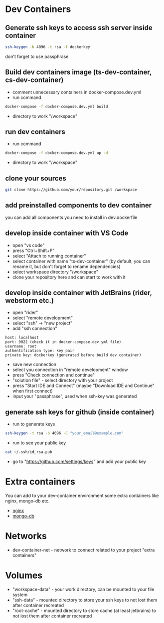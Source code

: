 # Dev Containers

## Generate ssh keys to access ssh server inside container
```sh
ssh-keygen -b 4096 -t rsa -f dockerkey
```
don't forget to use passphrase

## Build dev containers image (ts-dev-container, cs-dev-container)
- comment unnecessary containers in docker-compose.dev.yml
- run command 
```sh
docker-compose -f docker-compose.dev.yml build
```
- directory to work "/workspace"

## run dev containers
- run command
```sh 
docker-compose -f docker-compose.dev.yml up -d
```
- directory to work "/workspace"

## clone your sources
```sh
git clone https://github.com/your/repository.git /workspace
```

## add preinstalled components to dev container
you can add all components you need to install in dev.dockerfile

## develop inside container with VS Code
- open "vs code"
- press "Ctrl+Shift+P"
- select "Attach to running container"
- select container with name "ts-dev-container" (by default, you can rename it, but don't forget to rename dependencies)
- select workspace directory "/workspace"
- clone your repository here and can start to work with it

## develop inside container with JetBrains (rider, webstorm etc.)
- open "rider"
- select "remote development"
- select "ssh" -> "new project"
- add "ssh connection" 
```
host: localhost
port: 9022 (check it in docker-compose.dev.yml file)
username: root
authentification type: key pair
private key: dockerkey (generated before build dev container)
```
- save new connection
- select you connection in "remote development" window
- press "Check connection and continue"
- "solution file" - select directory with your project
- press "Start IDE and Connect" (maybe "Download IDE and Continue" when first connect)
- input your "passphrase", used when ssh-key was generated

## generate ssh keys for github (inside container)
- run to generate keys
```sh
ssh-keygen -t rsa -b 4096 -C "your_email@example.com"
```
- run to see your public key 
```sh
cat ~/.ssh/id_rsa.pub
```
- go to "https://github.com/settings/keys" and add your public key

# Extra containers
You can add to your dev-container environment some extra containers like nginx, mongo-db etc.

- [nginx](extra-containers/nginx/readme.md)
- [mongo-db](extra-containers/mongo-db/readme.md)

# Networks
- dev-container-net - network to connect related to your project "extra containers"

# Volumes
- "workspace-data" - your work directory, can be mounted to your file system
- "ssh-data" - mounted directory to store your ssh keys to not lost them after container recreated
- "root-cache" - mounted directory to store cache (at least jetbrains) to not lost them after container recreated

